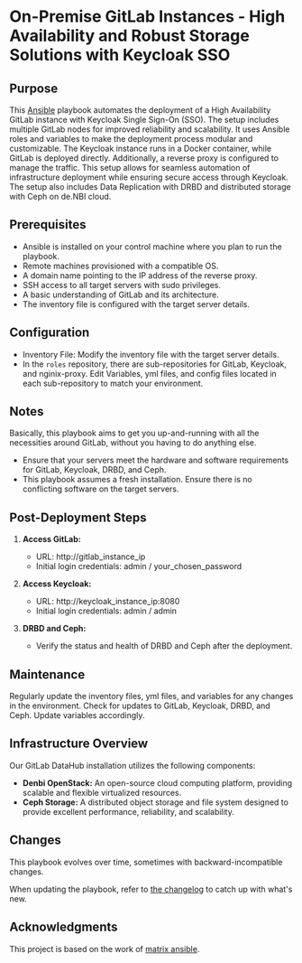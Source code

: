 # On-Premise GitLab Instances - High Availability and Robust Storage Solutions with Keycloak SSO


## Purpose

This [Ansible](https://www.ansible.com/) playbook automates the deployment of a High Availability GitLab instance with Keycloak Single Sign-On (SSO). The setup includes multiple GitLab nodes for improved reliability and scalability. It uses Ansible roles and variables to make the deployment process modular and customizable. The Keycloak instance runs in a Docker container, while GitLab is deployed directly. Additionally, a reverse proxy is configured to manage the traffic. 
This setup allows for seamless automation of infrastructure deployment while ensuring secure access through Keycloak.
The setup also includes Data Replication with DRBD and distributed storage with Ceph on de.NBI cloud. 


## Prerequisites
- Ansible is installed on your control machine where you plan to run the playbook.
- Remote machines provisioned with a compatible OS.
- A domain name pointing to the IP address of the reverse proxy.
- SSH access to all target servers with sudo privileges.
- A basic understanding of GitLab and its architecture.
- The inventory file is configured with the target server details.


## Configuration
- Inventory File: Modify the inventory file with the target server details.
- In the `roles` repository, there are sub-repositories for GitLab, Keycloak, and nginix-proxy. Edit Variables, yml files, and config files located in each sub-repository to match your environment.

## Notes

Basically, this playbook aims to get you up-and-running with all the necessities around GitLab, without you having to do anything else.
- Ensure that your servers meet the hardware and software requirements for GitLab, Keycloak, DRBD, and Ceph.
- This playbook assumes a fresh installation. Ensure there is no conflicting software on the target servers.

## Post-Deployment Steps

1. **Access GitLab:**
	- URL: http://gitlab_instance_ip
	- Initial login credentials: admin / your_chosen_password

2. **Access Keycloak:**
	- URL: http://keycloak_instance_ip:8080
	- Initial login credentials: admin / admin

3. **DRBD and Ceph:**
	- Verify the status and health of DRBD and Ceph after the deployment.

## **Maintenance**
Regularly update the inventory files, yml files, and variables for any changes in the environment.
Check for updates to GitLab, Keycloak, DRBD, and Ceph. Update variables accordingly.

## Infrastructure Overview

Our GitLab DataHub installation utilizes the following components:

- **Denbi OpenStack:** An open-source cloud computing platform, providing scalable and flexible virtualized resources.
- **Ceph Storage:** A distributed object storage and file system designed to provide excellent performance, reliability, and scalability.


## Changes
This playbook evolves over time, sometimes with backward-incompatible changes.

When updating the playbook, refer to [the changelog](CHANGELOG.md) to catch up with what's new.

## Acknowledgments
This project is based on the work of [matrix ansible](https://github.com/spantaleev/matrix-docker-ansible-deploy).
